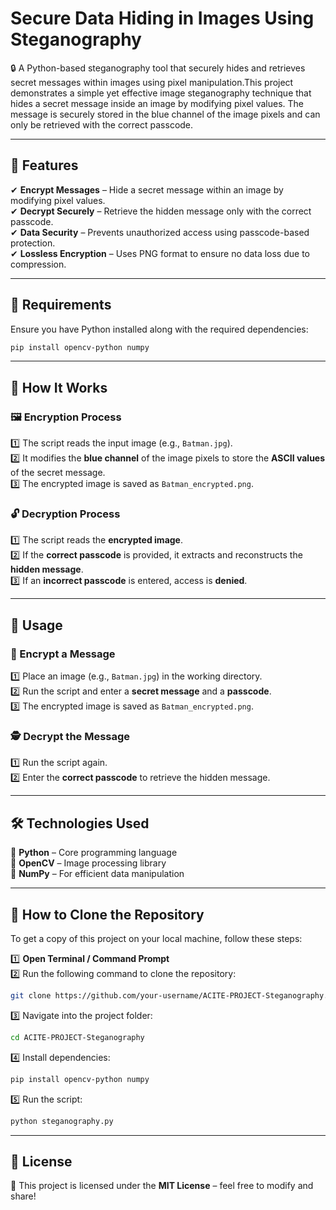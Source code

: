 # Secure Data Hiding in Images Using Steganography

🔒 A Python-based steganography tool that securely hides and retrieves secret messages within images using pixel manipulation.This project demonstrates a simple yet effective image steganography technique that hides a secret message inside an image by modifying pixel values. The message is securely stored in the blue channel of the image pixels and can only be retrieved with the correct passcode.

---

## 🚀 Features  

✔ **Encrypt Messages** – Hide a secret message within an image by modifying pixel values.  
✔ **Decrypt Securely** – Retrieve the hidden message only with the correct passcode.  
✔ **Data Security** – Prevents unauthorized access using passcode-based protection.  
✔ **Lossless Encryption** – Uses PNG format to ensure no data loss due to compression.  

---

## 📌 Requirements  

Ensure you have Python installed along with the required dependencies:  

```sh
pip install opencv-python numpy
```

---

## 🔧 How It Works  

### 🖼 Encryption Process  
1️⃣ The script reads the input image (e.g., `Batman.jpg`).  
2️⃣ It modifies the **blue channel** of the image pixels to store the **ASCII values** of the secret message.  
3️⃣ The encrypted image is saved as `Batman_encrypted.png`.  

### 🔓 Decryption Process  
1️⃣ The script reads the **encrypted image**.  
2️⃣ If the **correct passcode** is provided, it extracts and reconstructs the **hidden message**.  
3️⃣ If an **incorrect passcode** is entered, access is **denied**.  

---

## 📌 Usage  

### 🔐 Encrypt a Message  
1️⃣ Place an image (e.g., `Batman.jpg`) in the working directory.  
2️⃣ Run the script and enter a **secret message** and a **passcode**.  
3️⃣ The encrypted image is saved as `Batman_encrypted.png`.  

### 🕵 Decrypt the Message  
1️⃣ Run the script again.  
2️⃣ Enter the **correct passcode** to retrieve the hidden message.  

---

## 🛠 Technologies Used  

🔹 **Python** – Core programming language  
🔹 **OpenCV** – Image processing library  
🔹 **NumPy** – For efficient data manipulation  

---

## 🔽 How to Clone the Repository  

To get a copy of this project on your local machine, follow these steps:  

1️⃣ **Open Terminal / Command Prompt**  
2️⃣ Run the following command to clone the repository:  

```sh
git clone https://github.com/your-username/ACITE-PROJECT-Steganography.git
```

3️⃣ Navigate into the project folder:  

```sh
cd ACITE-PROJECT-Steganography
```

4️⃣ Install dependencies:  

```sh
pip install opencv-python numpy
```

5️⃣ Run the script:  

```sh
python steganography.py
```

---

## 📜 License  

📄 This project is licensed under the **MIT License** – feel free to modify and share!  

